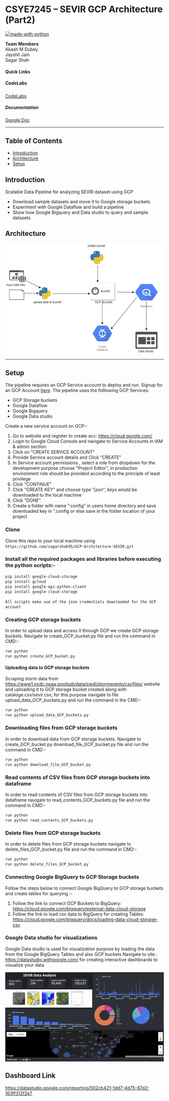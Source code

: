 # CSYE7245 – SEVIR GCP Architecture (Part2)


[![made-with-python](https://img.shields.io/badge/Made%20with-Python-1f425f.svg)](https://www.python.org/)

**Team Members**<br />
Akash M Dubey <br />
Jayshil Jain <br />
Sagar Shah <br />

#### Quick Links

##### CodeLabs <br />
[CodeLabs]( https://codelabs-preview.appspot.com/?file_id=1a9w5mGsa2gDE7SacxhMDSoqcSFyNDxZrlYQYGd5KjPY#0)
<br />

##### Documentation <br />
[Google Doc](https://docs.google.com/document/d/1a9w5mGsa2gDE7SacxhMDSoqcSFyNDxZrlYQYGd5KjPY/edit?usp=sharing)
<br />


---

## Table of Contents

- [Introduction](#introduction)
- [Architecture](#Architecture)
- [Setup](#setup)



## Introduction

Scalable Data Pipeline for analyzing SEVIR dataset using GCP
- Download sample datasets and move it to Google storage buckets
- Experiment with Google Dataflow and build a pipeline
- Show how Google Bigquery and Data studio to query and sample datasets

## Architecture 

![](images/sevir.png)         

---


## Setup

The pipeline requires an GCP Service account to deploy and run. Signup for an GCP Account [here]( https://cloud.google.com/). The pipeline uses the folllowing GCP Services:

- GCP Storage buckets 
- Google Dataflow
- Google Bigquery
- Google Data studio


Create a new service account on GCP:-
1)	Go to website and register to create acc: https://cloud.google.com/
2)	Login to Google Cloud Console and navigate to Service Accounts in IAM & admin section.
3)	Click on "CREATE SERVICE ACCOUNT"
4)	Provide Service account details and Click "CREATE"
5)	In Service account permissions , select a role from dropdown for the development purpose choose "Project Editor", in production environment role should be provided according to the principle of least privilege
6)	Click "CONTINUE"
7)	Click "CREATE KEY" and choose type "json", keys would be downloaded to the local machine
8)	Click "DONE"
9)	Create a folder with name ".config" in users home directory and save downloaded key in ".config or else save in the folder location of your project 


### Clone

Clone this repo to your local machine using `https://github.com/sagarshah95/GCP-Architecture-SEVIR.git` 

### Install all the required packages and libraries before executing the python scripts:-

```
pip install google-cloud-storage
pip install gcloud
pip install google-api-python-client
pip install google-cloud-storage

All scripts make use of the json credentials downloaded for the GCP account

```

### Creating GCP storage buckets 

In order to upload data and access it through GCP we create GCP storage buckets. Navigate to create_GCP_bucket.py file and run the command in CMD:-

```
run python
run python create_GCP_bucket.py 
```

#### Uploading data to GCP storage buckets
Scraping storm data from https://www1.ncdc.noaa.gov/pub/data/swdi/stormevents/csvfiles/ website and uploading it to GCP storage bucket created along with cataloge.csv/sevir.csv, for this purpose navigate to file upload_data_GCP_buckets.py and run the command in the CMD:-

```
run python
run python upload_data_GCP_buckets.py
```

### Downloading files from GCP storage buckets 

In order to download data from GCP storage buckets. Navigate to create_GCP_bucket.py download_file_GCP_bucket.py file and run the command in CMD:-

```
run python
run python download_file_GCP_bucket.py
```

### Read contents of CSV files from GCP storage buckets into dataframe 

In order to read contents of CSV files from GCP storage buckets into dataframe navigate to read_contents_GCP_buckets.py file and run the command in CMD:-

```
run python
run python read_contents_GCP_buckets.py
```

### Delete files from GCP storage buckets

In order to delete files from GCP storage buckets
navigate to delete_files_GCP_bucket.py file and run the command in CMD:-

```
run python
run python delete_files_GCP_bucket.py
```

### Connecting Google BigQuery to GCP Storage buckets 
 
Follow the steps below to connect Google BigQuery to GCP storage buckets and create tables for querying :-
1)	Follow the link to connect GCP Buckets to BigQuery: https://cloud.google.com/bigquery/external-data-cloud-storage
2)	Follow the link to load csv data to BigQuery for creating Tables: https://cloud.google.com/bigquery/docs/loading-data-cloud-storage-csv


### Google Data studio for visualizations
 
Google Data studio is used for visualization purpose by loading the data from the Google BigQuery Tables and also GCP buckets 
Navigate to site : https://datastudio.withgoogle.com/ for creating interactive dashboards to visualize your data 

![](images/SevirDataAnalysisGoogleDatastudio.jpg)   

## Dashboard Link

https://datastudio.google.com/reporting/502cb421-1dd7-4d75-87d2-163ff312f2e7




